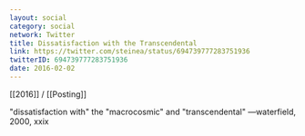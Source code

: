 ```yaml
---
layout: social
category: social
network: Twitter
title: Dissatisfaction with the Transcendental
link: https://twitter.com/steinea/status/694739777283751936
twitterID: 694739777283751936
date: 2016-02-02
---
```


[[2016]] / [[Posting]]

"dissatisfaction with" the "macrocosmic" and "transcendental" —waterfield, 2000, xxix
